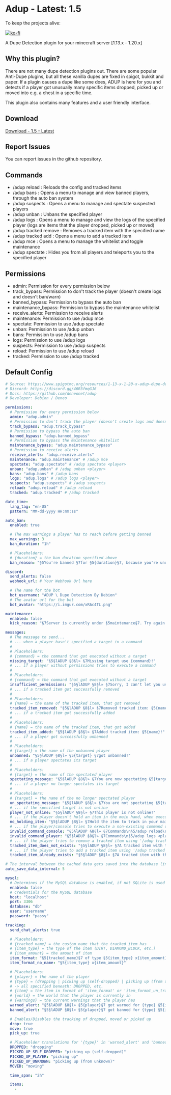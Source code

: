 
# Adup - Latest: 1.5

To keep the projects alive:

[![ko-fi](https://ko-fi.com/img/githubbutton_sm.svg)](https://ko-fi.com/U7U4T5BU3)

A Dupe Detection plugin for your minecraft server [1.13.x - 1.20.x]
## Why this plugin?

There are not many dupe detection plugins out. There are some popular Anti-Dupe plugins, but all these vanilla dupes are fixed in spigot, bukkit and paper. If a plugin causes a dupe like some does, ADUP is here for you and detects if a player got unusually many specific items dropped, picked up or moved into e.g. a chest in a specific time.

This plugin also contains many features and a user friendly interface.
## Download

[Download - 1.5 - Latest](https://ko-fi.com/post/1-5--Adup-Rework-L3L0T7GJA)
## Report Issues

You can report issues in the github repository.
## Commands

- /adup reload : Reloads the config and tracked items
- /adup bans : Opens a menu to manage and view banned players, through the auto ban system
- /adup suspects : Opens a menu to manage and spectate suspected players
- /adup unban <player> : Unbans the specified player
- /adup logs <player> : Opens a menu to manage and view the logs of the specified player (logs are items that the player dropped, picked up or moved)
- /adup tracked remove <name> : Removes a tracked item with the specified name
- /adup tracked add : Opens a menu to add a tracked item
- /adup mce : Opens a menu to manage the whitelist and toggle maintenance
- /adup spectate <player> : Hides you from all players and teleports you to the specified player  
## Permissions

- admin: Permission for every permission below
- track_bypass: Permission to don't track the player (doesn't create logs and doesn't ban/warn)
- banned_bypass: Permission to bypass the auto ban
- maintenance_bypass: Permission to bypass the maintenance whitelist
- receive_alerts: Permission to receive alerts
- maintenance: Permission to use /adup mce
- spectate: Permission to use /adup spectate <player>
- unban: Permission to use /adup unban <player>
- bans: Permission to use /adup bans
- logs: Permission to use /adup logs <player>
- suspects: Permission to use /adup suspects
- reload: Permission to use /adup reload
- tracked: Permission to use /adup tracked
## Default Config

```yml
# Source: https://www.spigotmc.org/resources/1-13-x-1-20-x-adup-dupe-detection.110062/
# Discord: https://discord.gg/46R3fmqGJ6
# Docs: https://github.com/deneonet/adup
# Developer: Debion / Deneo

permissions:
  # Permission for every permission below
  admin: "adup.admin"
  # Permission to don't track the player (doesn't create logs and doesn't ban/warn)
  track_bypass: "adup.track_bypass"
  # Permission to bypass the auto ban
  banned_bypass: "adup.banned_bypass"
  # Permission to bypass the maintenance whitelist
  maintenance_bypass: "adup.maintenance_bypass"
  # Permission to receive alerts
  receive_alerts: "adup.receive.alerts"
  maintenance: "adup.maintenance" # /adup mce
  spectate: "adup.spectate" # /adup spectate <player>
  unban: "adup.unban" # /adup unban <player>
  bans: "adup.bans" # /adup bans
  logs: "adup.logs" # /adup logs <player>
  suspects: "adup.suspects" # /adup suspects
  reload: "adup.reload" # /adup reload
  tracked: "adup.tracked" # /adup tracked

date_time:
  lang_tag: "en-US"
  pattern: "MM-dd-yyyy HH:mm:ss"

auto_ban:
  enabled: true

  # The max warnings a player has to reach before getting banned
  max_warnings: 3
  ban_duration: "1h"

  # Placeholders:
  # {duration} = the ban duration specified above
  ban_reason: "§5You're banned §7for §5{duration}§7, because you're under §5suspicion for duping§7. Please let the mods some time to check that."

discord:
  send_alerts: false
  webhook_url: # Your Webhook Url here

  # The name for the bot
  bot_username: "ADUP \ Dupe Detection By Debion"
  # The avatar url for the bot
  bot_avatar: "https://i.imgur.com/xRAc4TL.png"

maintenance:
  enabled: false
  kick_reason: "§7Server is currently under §5maintenance§7. Try again later."

messages:
  # The message to send...
  # ... when a player hasn't specified a target in a command
  #
  # Placeholders:
  # {command} = the command that got executed without a target
  missing_target: "§5§lADUP §8§l» §7Missing target use {command}!"
  # ... if a player without permissions tries to execute a command
  #
  # Placeholders:
  # {command} = the command that got executed without a target
  insufficient_permissions: "§5§lADUP §8§l» §7Sorry, I can't let you use {command}!"
  # ... if a tracked item got successfully removed
  #
  # Placeholders:
  # {name} = the name of the tracked item, that got removed
  tracked_item_removed: "§5§lADUP §8§l» §7Removed tracked item: §5{name}!"
  # ... if a tracked item got successfully added
  #
  # Placeholders:
  # {name} = the name of the tracked item, that got added
  tracked_item_added: "§5§lADUP §8§l» §7Added tracked item: §5{name}!"
  # ... if a player got successfully unbanned
  #
  # Placeholders:
  # {target} = the name of the unbanned player
  unbanned: "§5§lADUP §8§l» §5{target} §7got unbanned!"
  # ... if a player spectates its target
  #
  # Placeholders:
  # {target} = the name of the spectated player
  spectating_message: "§5§lADUP §8§l» §7You are now spectating §5{target}!"
  # ... if a player no longer spectates its target
  #
  # Placeholders:
  # {target} = the name of the no longer spectated player
  un_spectating_message: "§5§lADUP §8§l» §7You are not spectating §5{target} §7anymore!"
  # ... if the specified target is not online
  player_not_online: "§5§lADUP §8§l» §7This player is not online!"
  # ... if the player doesn't hold an item in the main hand, when executing '/adup tracked add ...'
  no_holding_item: "§5§lADUP §8§l» §7Hold the item to track in your main hand!"
  # ... if the player/console tries to execute a non-existing command or the command is invalid
  invalid_command_console: "§5§lADUP §8§l» §7Commands\n§5/adup reload\n/adup mce\n/adup tracked remove <name>"
  invalid_command_player: "§5§lADUP §8§l» §7Commands\n§5/adup logs <player>\n/adup unban <player>\n/adup reload\n/adup mce\n/adup tracked remove <name>\n/adup tracked add\n/adup suspects\n/adup bans\n/adup spectate <player>"
  # ... if the player tries to remove a tracked item using '/adup tracked remove ...', but the tracked item doesn't exist
  tracked_item_does_not_exists: "§5§lADUP §8§l» §7A tracked item with that name doesn't exists."
  # ... if the player tries to add a tracked item using '/adup tracked add ...', but the tracked item already exists
  tracked_item_already_exists: "§5§lADUP §8§l» §7A tracked item with that name already exists."

# The interval between the cached data gets saved into the database (in minutes)
auto_save_data_interval: 5

mysql:
  # Determines if the MySQL database is enabled, if not SQLite is used
  enabled: false
  # Credentials for the MySQL database
  host: "localhost"
  port: 3306
  database: "db"
  user: "username"
  password: "passy"

tracking:
  send_chat_alerts: true

  # Placeholders:
  # {tracked_name} = the custom name that the tracked item has
  # {item_type} = the type of the item (DIRT, DIAMOND_BLOCK, etc.)
  # {item_amount} = the amount of item
  item_format: "§5{tracked_name}§7 of type §5{item_type} x{item_amount}"
  item_format_no_name: "§5{item_type} x{item_amount}"

  # Placeholders:
  # {player} = the name of the player
  # {type} = (dropping | picking up (self-dropped) | picking up (from unknown) | picking up | moving)
  # -> all specified beneath: DROPPED, etc.
  # {item} = the item in format of 'item_format' or 'item_format_un_tracked' specified above
  # {world} = the world that the player is currently in
  # {warnings} = the current warnings that the player has
  warned_alert: "§5§lADUP §8§l» §5{player}§7 got warned for {type} §5{item}§7. In §5{world}§7. Warnings: §5{warnings}\n§7View the logs for more info."
  banned_alert: "§5§lADUP §8§l» §5{player}§7 got banned for {type} §5{item}§7. In §5{world}§7. View the logs for more info."

  # Enables/Disables the tracking of dropped, moved or picked up
  drop: true
  move: true
  pick_up: true

  # Placeholder translations for '{type}' in 'warned_alert' and 'banned_alert'
  DROPPED: "dropping"
  PICKED_UP_SELF_DROPPED: "picking up (self-dropped)"
  PICKED_UP_PLAYER: "picking up"
  PICKED_UP_UNKNOWN: "picking up (from unknown)"
  MOVED: "moving"

  time_span: "2h"

  items:
    -
```
